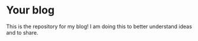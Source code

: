# Your blog

This is the repository for my blog! 
I am doing this to better understand ideas and to share.
